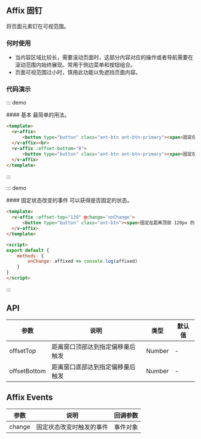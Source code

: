 <script>
export default {
    methods: {
        onChange: affixed => console.log(affixed)
    }
}
</script>

## Affix 固钉

将页面元素钉在可视范围。

### 何时使用
- 当内容区域比较长，需要滚动页面时，这部分内容对应的操作或者导航需要在滚动范围内始终展现。常用于侧边菜单和按钮组合。
- 页面可视范围过小时，慎用此功能以免遮挡页面内容。

### 代码演示

::: demo
<summary>
  #### 基本
  最简单的用法。
</summary>

```html
<template>
  <v-affix>
      <button type="button" class="ant-btn ant-btn-primary"><span>固定在顶部2</span></button>
  </v-affix><br>
  <v-affix :offset-bottom="0">
      <button type="button" class="ant-btn ant-btn-primary"><span>固定在底部</span></button>
  </v-affix>
</template>
```
:::

::: demo
<summary>
  #### 固定状态改变的事件
  可以获得是否固定的状态。
</summary>

```html
<template>
  <v-affix :offset-top="120" @change='onChange'>
      <button type="button" class="ant-btn"><span>固定在距离顶部 120px 的位置</span></button>
  </v-affix>
</template>

<script>
export default {
    methods: {
        onChange: affixed => console.log(affixed)
    }
}
</script>
```
:::

## API
| 参数        | 说明           | 类型               | 默认值       |
|------------|----------------|-------------------|-------------|
| offsetTop    | 距离窗口顶部达到指定偏移量后触发 | Number | - |
| offsetBottom | 距离窗口底部达到指定偏移量后触发 | Number | - |

## Affix Events
| 参数        | 说明           | 回调参数               |
|------------|----------------|-------------------|
| change | 固定状态改变时触发的事件 | 事件对象 |
